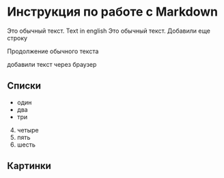 # Инструкция по работе с Markdown

Это обычный текст. Text in english
Это обычный текст. Добавили еще строку

Продолжение обычного текста

добавили текст через браузер

## Списки

* один
* два
* три

4. четыре
5. пять
6. шесть

## Картинки